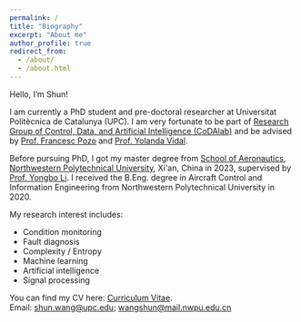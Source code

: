 ```yaml
---
permalink: /
title: "Biography"
excerpt: "About me"
author_profile: true
redirect_from: 
  - /about/
  - /about.html
---
```


Hello, I’m Shun!   

I am currently a PhD student and pre-doctoral researcher at Universitat Politècnica de Catalunya (UPC). I am very fortunate to be part of [Research Group of Control, Data, and Artificial Intelligence (CoDAlab)](https://codalab.upc.edu/en) and be advised by [Prof. Francesc Pozo](https://futur.upc.edu/FrancescPozoMontero) and [Prof. Yolanda Vidal](https://futur.upc.edu/YolandaVidalSegui). 

Before pursuing PhD, I got my master degree from [School of Aeronautics](http://hangkong.nwpu.edu.cn/), [Northwestern Polytechnical University](http://www.nwpu.edu.cn/), Xi'an, China in 2023, supervised by [Prof. Yongbo Li](https://teacher.nwpu.edu.cn/8FA4308A7D6048AA9C1C6F7AFA7D9225.html). I received the B.Eng. degree in Aircraft Control and Information Engineering from Northwestern Polytechnical University in 2020.  

My research interest includes: 
- Condition monitoring
- Fault diagnosis
- Complexity / Entropy  
- Machine learning
- Artificial intelligence
- Signal processing

You can find my CV here: [Curriculum Vitae](../assets/Academic_CV_Shun_Wang.pdf).  
Email: [shun.wang@upc.edu](mailto:shun.wang@upc.edu.cn); [wangshun@mail.nwpu.edu.cn](mailto:wangshun@mail.nwpu.edu.cn)



